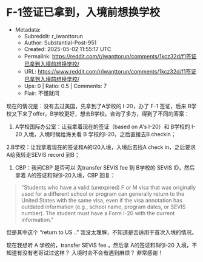 # F-1签证已拿到，入境前想换学校

- Metadata:
  - Subreddit: r_iwanttorun
  - Author: Substantial-Post-951
  - Created: 2025-05-02 11:55:17 UTC
  - Permalink: https://reddit.com/r/iwanttorun/comments/1kcz32d/f1签证已拿到入境前想换学校/
  - URL: https://www.reddit.com/r/iwanttorun/comments/1kcz32d/f1签证已拿到入境前想换学校/
  - Ups: 0 | Ratio: 0.5 | Comments: 7
  - Flair: 不懂就问


现在的情况是：没有去过美国，先拿到了A学校的 I-20，办了 F-1 签证，后来
B学校又下来了offer，B学校更好，想去B学校。咨询了多方，得到了不同的答案：

1.  A学校国际办公室：让我拿着现在的签证（based on A's I-20）和 B学校的
    I-20 入境，入境时候给海关看 B 学校的I-20，之后直接去B checkin；

2.B学校：让我拿着现在的签证和A的I20入境，入境后去找A check
in，之后要求A给我转走SEVIS record 到B；

1.  CBP：我问CBP 是否可以 先transfer SEVIS fee 到 B学校的 SEVIS
    ID，然后拿着 A的签证和B的I-20入境，CBP 回复：

> "Students who have a valid (unexpired) F or M visa that was originally
> used for a different school or program can generally return to the
> United States with the same visa, even if the visa annotation has
> outdated information (e.g., school name, program dates, or SEVIS
> number). The student must have a Form I-20 with the current
> information."

但是其中这个 “return to US ..”
我没太理解，不知道是否适用于首次入境的情况。

现在我想听 A 学校的，transfer SEVIS fee ，然后拿 A的签证和B的I-20
入境，不知道有没有老哥试过这样？ 入境时会不会有遇到麻烦？ 非常感谢！

